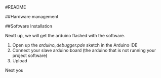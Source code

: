 #README

##Hardware management

##Software Installation

Nextt up, we will get the arduino flashed with the software.

1.	Open up the _arduino\_debugger.pde_ sketch in the Arduino IDE
2. Connect your slave arduino board (the arduino that is not running your project software)
3. Upload

Next you